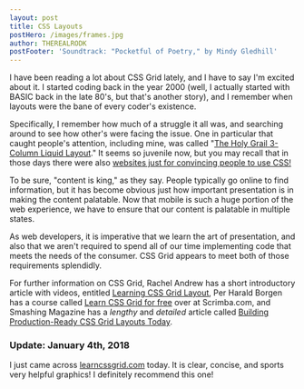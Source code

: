 ```yaml
---
layout: post
title: CSS Layouts
postHero: /images/frames.jpg
author: THEREALRODK
postFooter: 'Soundtrack: "Pocketful of Poetry," by Mindy Gledhill'
---
```


<p>I have been reading a lot about CSS Grid lately, and I have to say I'm excited about it. I started coding back in the year 2000 (well, I actually started with BASIC back in the late 80's, but that's another story), and I remember when layouts were the bane of every coder's existence.</p>

<p>Specifically, I remember how much of a struggle it all was, and searching around to see how other's were facing the issue. One in particular that caught people's attention, including mine, was called "<a href="http://matthewjamestaylor.com/blog/ultimate-3-column-holy-grail-pixels.htm">The Holy Grail 3-Column Liquid Layout</a>." It seems so juvenile now, but you may recall that in those days there were also <a href="http://www.csszengarden.com/">websites just for convincing people to use CSS!</a></p>

<p>To be sure, "content is king," as they say. People typically go online to find information, but it has become obvious just how important presentation is in making the content palatable. Now that mobile is such a huge portion of the web experience, we have to ensure that our content is palatable in multiple states.</p>

<p>As web developers, it is imperative that we learn the art of presentation, and also that we aren't required to spend all of our time implementing code that meets the needs of the consumer. CSS Grid appears to meet both of those requirements splendidly.</p>

<p>For further information on CSS Grid, Rachel Andrew has a short introductory article with videos, entitled <a href="https://rachelandrew.co.uk/archives/2017/03/03/learning-css-grid-layout/">Learning CSS Grid Layout</a>, Per Harald Borgen has a course called <a href="https://scrimba.com/g/gR8PTE">Learn CSS Grid for free</a> over at Scrimba.com, and Smashing Magazine has a <em>lengthy</em> and <em>detailed</em> article called <a href="https://www.smashingmagazine.com/2017/06/building-production-ready-css-grid-layout/">Building Production-Ready CSS Grid Layouts Today</a>.</p>

<h3 class="notice">Update: January 4th, 2018</h3>

<p>I just came across <a href="http://learncssgrid.com/">learncssgrid.com</a> today. It is clear, concise, and sports very helpful graphics! I definitely recommend this one!</p>

<!--

Use this to place images within the article. Use the pull-left and pull-right classes for placement.

<img class="pull-left" src="http://placekitten.com/g/400/200"
     alt="kitten">
-->